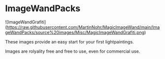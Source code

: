 # ImageWandPacks

![ImageWandGrafiti]
(https://raw.githubusercontent.com/MartinNohr/MagicImageWand/main/ImageWandPacks/source%20images/Misc/MagicImageWandGrafiti.png)


These images provide an easy start for your first lightpaintings.

Images are rolyality free and free to use, even for commercial use.
